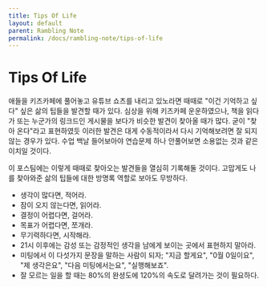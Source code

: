 ```yaml
---
title: Tips Of Life
layout: default
parent: Rambling Note
permalink: /docs/rambling-note/tips-of-life
---
```


# Tips Of Life

애들을 키즈카페에 풀어놓고 유튜브 쇼츠를 내리고 있노라면 때때로 "이건 기억하고 싶다" 싶은 삶의 팁들을 발견할 때가 있다.
심상을 위해 키즈카페 운운하였으나, 책을 읽다가 또는 누군가의 링크드인 게시물을 보다가 비슷한 발견이 찾아올 때가 많다.
굳이 "찾아 온다"라고 표현하였듯 이러한 발견은 대게 수동적이라서 다시 기억해보려면 잘 되지 않는 경우가 있다.
수업 백날 들어보아야 연습문제 하나 안풀어보면 소용없는 것과 같은 이치일 것이다.

이 포스팀에는 이렇게 때때로 찾아오는 발견들을 열심히 기록해둘 것이다.
고맙게도 나를 찾아와준 삶의 팁들에 대한 방명록 역할로 보아도 무방하다.

- 생각이 많다면, 적어라.
- 잠이 오지 않는다면, 읽어라.
- 결정이 어렵다면, 걸어라.
- 목표가 어렵다면, 쪼개라.
- 무기력하다면, 시작해라.
- 21시 이후에는 감성 또는 감정적인 생각을 남에게 보이는 곳에서 표현하지 말아라.
- 미팅에서 이 다섯가지 문장을 말하는 사람이 되자; "지금 할게요", "0월 0일이요", "제 생각은요", "다음 미팅에서는요", "실행해보죠".
- 잘 모르는 일을 할 때는 80%의 완셩도에 120%의 속도로 달려가는 것이 필요하다.

<script src="https://utteranc.es/client.js"
        repo="i-am-wonseoklee/i-am-wonseoklee.github.io"
        issue-term="pathname"
        theme="github-dark-orange"
        crossorigin="anonymous"
        async>
</script>